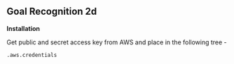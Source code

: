 Goal Recognition 2d
-

**Installation**

Get public and secret access key from AWS and place in the following tree - 

`.aws.credentials`